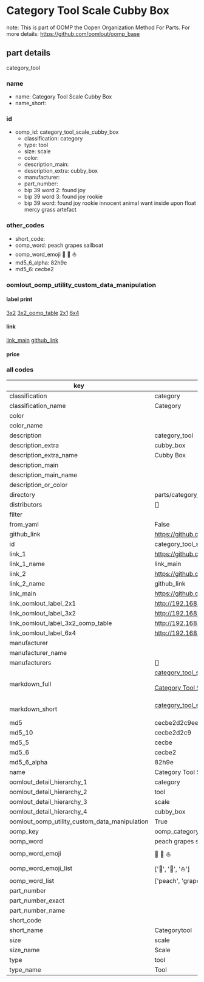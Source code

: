 # Category Tool Scale Cubby Box  

note: This is part of OOMP the Oopen Organization Method For Parts. For more details: https://github.com/oomlout/oomp_base

##  part details



category_tool

### name
* name: Category Tool Scale Cubby Box
* name_short: 
### id
* oomp_id: category_tool_scale_cubby_box
  * classification: category
  * type: tool
  * size: scale
  * color: 
  * description_main: 
  * description_extra: cubby_box
  * manufacturer: 
  * part_number: 
  * bip 39 word 2: found joy
  * bip 39 word 3: found joy rookie
  * bip 39 word: found joy rookie innocent animal want inside upon float mercy grass artefact

### other_codes
* short_code: 
* oomp_word: peach grapes sailboat
* oomp_word_emoji :peach: :grapes: :sailboat:
* md5_6_alpha: 82h9e
* md5_6: cecbe2






### oomlout_oomp_utility_custom_data_manipulation
#### label print
[3x2](http://192.168.1.245:1112/?label=oomp%2082h9e)
[3x2_oomp_table](http://192.168.1.107:1112/?label=oomp%2082h9e)
[2x1](http://192.168.1.242:1112/?label=oomp%2082h9e)
[6x4](http://192.168.1.55:1112/?label=oomp%2082h9e)    

#### link

[link_main](https://github.com/oomlout/oomlout_oomp_current_version_messy/tree/main/parts/category_tool_scale_cubby_box) [github_link](https://github.com/oomlout/oomlout_oomp_part_src/tree/main/parts/category_tool_scale_cubby_box)                             

#### price







### all codes 
| key | value |  
| --- | --- |  
| classification | category |  
| classification_name | Category |  
| color |  |  
| color_name |  |  
| description | category_tool |  
| description_extra | cubby_box |  
| description_extra_name | Cubby Box |  
| description_main |  |  
| description_main_name |  |  
| description_or_color |   |  
| directory | parts/category_tool_scale_cubby_box |  
| distributors | [] |  
| filter |  |  
| from_yaml | False |  
| github_link | https://github.com/oomlout/oomlout_oomp_part_src/tree/main/parts/category_tool_scale_cubby_box |  
| id | category_tool_scale_cubby_box |  
| link_1 | https://github.com/oomlout/oomlout_oomp_current_version_messy/tree/main/parts/category_tool_scale_cubby_box |  
| link_1_name | link_main |  
| link_2 | https://github.com/oomlout/oomlout_oomp_part_src/tree/main/parts/category_tool_scale_cubby_box |  
| link_2_name | github_link |  
| link_main | https://github.com/oomlout/oomlout_oomp_current_version_messy/tree/main/parts/category_tool_scale_cubby_box |  
| link_oomlout_label_2x1 | http://192.168.1.242:1112/?label=oomp%2082h9e |  
| link_oomlout_label_3x2 | http://192.168.1.245:1112/?label=oomp%2082h9e |  
| link_oomlout_label_3x2_oomp_table | http://192.168.1.107:1112/?label=oomp%2082h9e |  
| link_oomlout_label_6x4 | http://192.168.1.55:1112/?label=oomp%2082h9e |  
| manufacturer |  |  
| manufacturer_name |  |  
| manufacturers | [] |  
| markdown_full | [category_tool_scale_cubby_box](https://github.com/oomlout/oomlout_oomp_current_version_messy/tree/main/parts/category_tool_scale_cubby_box)<br>[](https://github.com/oomlout/oomlout_oomp_current_version_messy/tree/main/parts/category_tool_scale_cubby_box)<br>[Category Tool Scale Cubby Box](https://github.com/oomlout/oomlout_oomp_current_version_messy/tree/main/parts/category_tool_scale_cubby_box)<br><br> |  
| markdown_short | [category_tool_scale_cubby_box](https://github.com/oomlout/oomlout_oomp_current_version_messy/tree/main/parts/category_tool_scale_cubby_box)<br><br> |  
| md5 | cecbe2d2c9eeeea7db848749779e22e1 |  
| md5_10 | cecbe2d2c9 |  
| md5_5 | cecbe |  
| md5_6 | cecbe2 |  
| md5_6_alpha | 82h9e |  
| name | Category Tool Scale Cubby Box |  
| oomlout_detail_hierarchy_1 | category |  
| oomlout_detail_hierarchy_2 | tool |  
| oomlout_detail_hierarchy_3 | scale |  
| oomlout_detail_hierarchy_4 | cubby_box |  
| oomlout_oomp_utility_custom_data_manipulation | True |  
| oomp_key | oomp_category_tool_scale_cubby_box |  
| oomp_word | peach grapes sailboat |  
| oomp_word_emoji | :peach: :grapes: :sailboat: |  
| oomp_word_emoji_list | [':peach:', ':grapes:', ':sailboat:'] |  
| oomp_word_list | ['peach', 'grapes', 'sailboat'] |  
| part_number |  |  
| part_number_exact |  |  
| part_number_name |  |  
| short_code |  |  
| short_name | Categorytool |  
| size | scale |  
| size_name | Scale |  
| type | tool |  
| type_name | Tool |  
